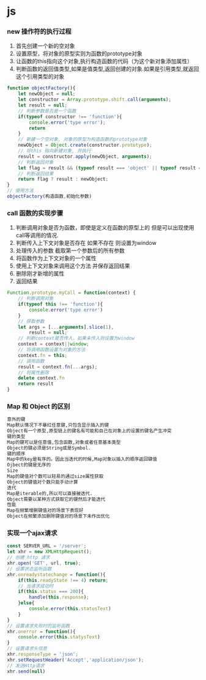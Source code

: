 # js 
### new 操作符的执行过程
1. 首先创建一个新的空对象
2. 设置原型，将对象的原型实则为函数的prototype对象
3. 让函数的this指向这个对象,执行构造函数的代码（为这个新对象添加属性）
4. 判断函数的返回值类型,如果是值类型,返回创建的对象.如果是引用类型,就返回这个引用类型的对象
```js
function objectFactory(){
    let newObject = null;
    let constructor = Array.prototype.shift.call(arguments);
    let result = null;
    // 判断参数是否是一个函数
    if(typeof constructor !== 'function'){
        console.error('type error');
        return 
    }
    // 新建一个空对象, 对象的原型为构造函数的prototype对象
    newObject = Object.create(constructor.prototype);
    // 将this 指向新建对象, 并执行
    result = constructor.apply(newObject, arguments);
    // 判断返回对象
    let flag = result && (typeof result === 'object' || typeof result === 'function');
    // 判断返回结果
    return flag ? result : newObject;
}
// 使用方法
objectFactory(构造函数,初始化参数)

```
### call 函数的实现步骤
1. 判断调用对象是否为函数，即使是定义在函数的原型上的 但是可以出现使用call等调用的情况.
2. 判断传入上下文对象是否存在 如果不存在 则设置为window
3. 处理传入的参数 截取第一个参数后的所有参数
4. 将函数作为上下文对象的一个属性
5. 使用上下文对象来调用这个方法 并保存返回结果
6. 删除刚才新增的属性
7. 返回结果
```js
Function.prototype.myCall = function(context) {
    // 判断调用对象
    if(typeof this !== 'function'){
        console.error('type error')
    }
    // 获取参数
    let args = [...arguments].slice(1),
        result = null;
    // 判断context是否传入，如果未传入则设置为window
    context = context||window;
    // 将调用函数设置为对象的方法
    context.fn = this;
    // 调用函数
    result = context.fn(...args);
    // 将属性删除
    delete context.fn
    return result
}
```
### Map 和 Object 的区别
```sh
意外的键
Map默认情况下不暴红任意键,只包含显示插入的键
Object有一个原型,原型链上的键名有可能和自己在对象上的设置的键名产生冲突
键的类型
Map的键可以是任意值,包含函数,对象或者任意基本类型
Object的键必须是String或是Symbol.
键的顺序
Map中的key是有序的。因此当迭代的时候,Map对象以插入的顺序返回键值
Ojbect的键是无序的
Size
Map的键值对个数可以轻易的通过size属性获取
Object的键值对个数只能手动计算
迭代
Map是iterable的,所以可以直接被迭代.
Object需要以某种方式获取它的键然后才能迭代
性能
Map在频繁增删键值对的场景下表现好
Object在频繁添加删除键值对的场景下未作出优化
```
### 实现一个ajax请求
```js
const SERVER_URL = '/server';
let xhr = new XMLHttpRequest();
// 创建 http 请求
xhr.open('GET', url, true);
// 设置状态监听函数
xhr.onreadystatechange = function(){
    if(this.readyState !== 4) return;
    // 当请求成功时
    if(this.status === 200){
        handle(this.response);
    }else{
        console.error(this.statusText)
    }
}
// 设置请求失败时的监听函数
xhr.onerror = function(){
    console.error(this.statysText)
}
// 设置请求头信息
xhr.responseType = 'json';
xhr.setRequestHeader('Accept','application/json');
// 发送Http请求
xhr.send(null)
```

